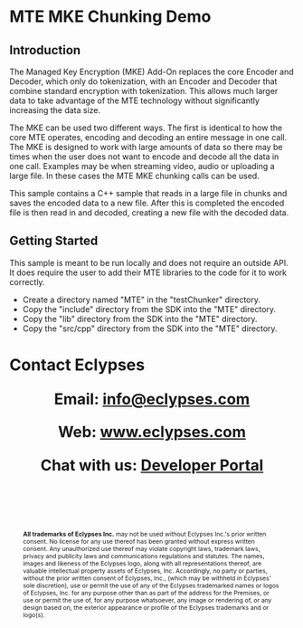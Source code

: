 # MTE MKE Chunking Demo    

## Introduction
The Managed Key Encryption (MKE) Add-On replaces the core Encoder and Decoder, which only do tokenization, with an Encoder and Decoder that combine standard encryption with tokenization. This allows much larger data to take advantage of the MTE technology without significantly increasing the data size.

The MKE can be used two different ways. The first is identical to how the core MTE operates, encoding and decoding an entire message in one call. The MKE is designed to work with large amounts of data so there may be times when the user does not want to encode and decode all the data in one call. Examples may be when streaming video, audio or uploading a large file. In these cases the MTE MKE chunking calls can be used.

This sample contains a C++ sample that reads in a large file in chunks and saves the encoded data to a new file. After this is completed the encoded file is then read in and decoded, creating a new file with the decoded data.

## Getting Started
This sample is meant to be run locally and does not require an outside API. It does require the user to add their MTE libraries to the code for it to work correctly. 

 - Create a directory named "MTE" in the "testChunker" directory.
 - Copy the "include" directory from the SDK into the "MTE" directory.
 - Copy the "lib" directory from the SDK into the "MTE" directory.
 - Copy the "src/cpp" directory from the SDK into the "MTE" directory.

<div style="page-break-after: always; break-after: page;"></div>

# Contact Eclypses

<p align="center" style="font-weight: bold; font-size: 20pt;">Email: <a href="mailto:info@eclypses.com">info@eclypses.com</a></p>
<p align="center" style="font-weight: bold; font-size: 20pt;">Web: <a href="https://www.eclypses.com">www.eclypses.com</a></p>
<p align="center" style="font-weight: bold; font-size: 20pt;">Chat with us: <a href="https://developers.eclypses.com/dashboard">Developer Portal</a></p>
<p style="font-size: 8pt; margin-bottom: 0; margin: 100px 24px 30px 24px; " >
<b>All trademarks of Eclypses Inc.</b> may not be used without Eclypses Inc.'s prior written consent. No license for any use thereof has been granted without express written consent. Any unauthorized use thereof may violate copyright laws, trademark laws, privacy and publicity laws and communications regulations and statutes. The names, images and likeness of the Eclypses logo, along with all representations thereof, are valuable intellectual property assets of Eclypses, Inc. Accordingly, no party or parties, without the prior written consent of Eclypses, Inc., (which may be withheld in Eclypses' sole discretion), use or permit the use of any of the Eclypses trademarked names or logos of Eclypses, Inc. for any purpose other than as part of the address for the Premises, or use or permit the use of, for any purpose whatsoever, any image or rendering of, or any design based on, the exterior appearance or profile of the Eclypses trademarks and or logo(s).
</p>